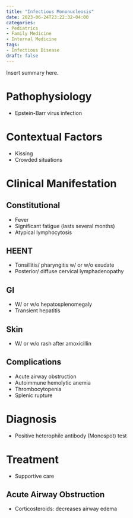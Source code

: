 ```yaml
---
title: "Infectious Mononucleosis"
date: 2023-06-24T23:22:32-04:00
categories: 
- Pediatrics
- Family Medicine
- Internal Medicine
tags:
- Infectious Disease
draft: false
---
```

Insert summary here.

<!--more-->
# Pathophysiology
- Epstein-Barr virus infection

# Contextual Factors
- Kissing
- Crowded situations

# Clinical Manifestation
## Constitutional
- Fever
- Significant fatigue (lasts several months)
- Atypical lymphocytosis

## HEENT
- Tonsillitis/ pharyngitis w/ or w/o exudate
- Posterior/ diffuse cervical lymphadenopathy

## GI
- W/ or w/o hepatosplenomegaly
- Transient hepatitis

## Skin
- W/ or w/o rash after amoxicillin

## Complications
- Acute airway obstruction
- Autoimmune hemolytic anemia
- Thrombocytopenia
- Splenic rupture

# Diagnosis
- Positive heterophile antibody (Monospot) test

# Treatment
- Supportive care

## Acute Airway Obstruction
- Corticosteroids: decreases airway edema

